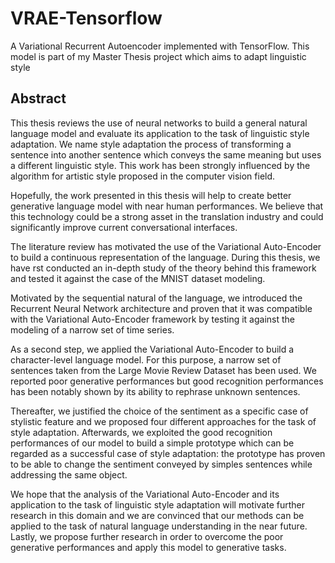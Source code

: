 # VRAE-Tensorflow
A Variational Recurrent Autoencoder implemented with TensorFlow. This model is part of my Master Thesis project which aims to adapt linguistic style

## Abstract

This thesis reviews the use of neural networks to build a general natural language model and evaluate its application to the task of linguistic style adaptation. We name style adaptation the process of transforming a sentence into another sentence which conveys the same meaning but uses a different linguistic style. This work has been strongly influenced by the algorithm for artistic style proposed in the computer vision field.

Hopefully, the work presented in this thesis will help to create better generative language model with near human performances. We believe that this technology could be a strong asset in the translation industry and could significantly improve current conversational interfaces.

The literature review has motivated the use of the Variational Auto-Encoder to build a continuous representation of the language. During this thesis, we have  rst conducted an in-depth study of the theory behind this framework and tested it against the case of the MNIST dataset modeling.

Motivated by the sequential natural of the language, we introduced the Recurrent Neural Network architecture and proven that it was compatible with the Variational Auto-Encoder framework by testing it against the modeling of a narrow set of time series.

As a second step, we applied the Variational Auto-Encoder to build a character-level language model. For this purpose, a narrow set of sentences taken from the Large Movie Review Dataset has been used. We reported poor generative performances but good recognition performances has been notably shown by its ability to rephrase unknown sentences.

Thereafter, we justified the choice of the sentiment as a specific case of stylistic feature and we proposed four different approaches for the task of style adaptation. Afterwards, we exploited the good recognition performances of our model to build a simple prototype which can be regarded as a successful case of style adaptation: the prototype has proven to be able to change the sentiment conveyed by simples sentences while addressing the same object.

We hope that the analysis of the Variational Auto-Encoder and its application to the task of linguistic style adaptation will motivate further research in this domain and we are convinced that our methods can be applied to the task of natural language understanding in the near future. Lastly, we propose further research in order to overcome the poor generative performances and apply this model to generative tasks.

